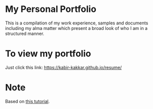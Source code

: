 My Personal Portfolio
=========

This is a compilation of my work experience, samples and documents including my alma matter which present a broad look of who I am in a structured manner.

To view my portfolio
==========

Just click this link: https://kabir-kakkar.github.io/resume/

Note
==========
Based on [this tutorial](https://medium.com/p/991845147ec).
